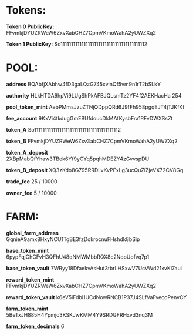 ﻿# Tokens:

**Token 0 PublicKey:** FFvmkjDYUZRWeW6ZxvXabCHZ7CpmVKmoWahA2yUWZXq2

**Token 1 PublicKey:** So11111111111111111111111111111111111111112
# POOL:
**address** BQAbfjXAbhw4fD3gaLQzG745xvinQf5vm9n1rT2bSLkY

**authority** HLkHTDA9hpVi9LUgShPkAFBJQLsmTz2YF4f2AEKHacHa 254

**pool_token_mint** AebPMmsJzuZTNjQDppQRd6J9fFh958pgqEJT4jTJKfKf

**fee_account** 9KxVi4tkdugGmEBUfdoucDkMAfKysbFra1RFvDWXSsZt

**token_A** So11111111111111111111111111111111111111112

**token_B** FFvmkjDYUZRWeW6ZxvXabCHZ7CpmVKmoWahA2yUWZXq2

**token_A_deposit** 2XBpMabQfYhaw3TBek6Yf9yCYq5pqhMDEZY4zGvvspDU

**token_B_deposit** XQ3zKdo8G795RRDLvKvPFxLg3ucQuZiZjeVX72CV8Gq

**trade_fee** 25 / 10000

**owner_fee** 5 / 10000

# FARM:

**global_farm_address** GqnieA9amx8HxyNCU1TgBE3fzDokrocnuFHshdk8bSip

**base_token_mint** 6pypFqjGhCFvH3QFhU48qNMWMbbRQX8c2NooUofvq7p1

**base_token_vault** 7WRyy18DfaekvAsHut3tbrLHSxwV7UcVWd21xvKi7aui

**reward_token_mint** FFvmkjDYUZRWeW6ZxvXabCHZ7CpmVKmoWahA2yUWZXq2

**reward_token_vault** k6eV5iFdbi1UCdNowRNCB1P37J4SLfVaFvecoPenvCY

**farm_token_mint** 5BeTxJH885H4Ypmjc3KSKJwKMM4Y9SRDGFRHxvd3nq3M

**farm_token_decimals** 6

